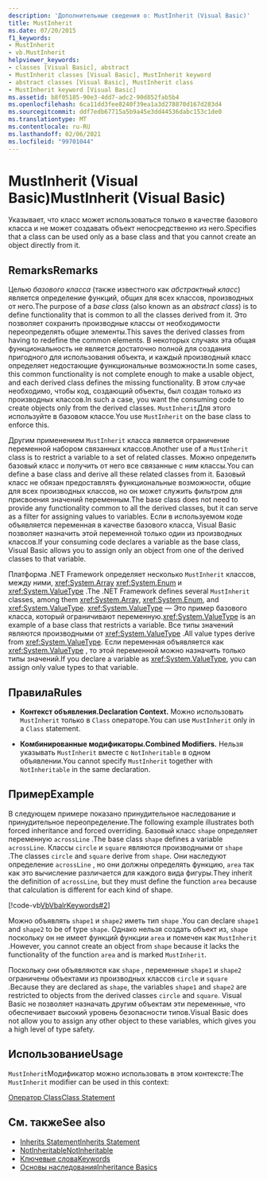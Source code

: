```yaml
---
description: 'Дополнительные сведения о: MustInherit (Visual Basic)'
title: MustInherit
ms.date: 07/20/2015
f1_keywords:
- MustInherit
- vb.MustInherit
helpviewer_keywords:
- classes [Visual Basic], abstract
- MustInherit classes [Visual Basic], MustInherit keyword
- abstract classes [Visual Basic], MustInherit class
- MustInherit keyword [Visual Basic]
ms.assetid: b8f05185-90e3-4dd7-adc2-90d852fab5b4
ms.openlocfilehash: 6ca11dd3fee8240f39ea1a3d278870d167d283d4
ms.sourcegitcommit: ddf7edb67715a5b9a45e3dd44536dabc153c1de0
ms.translationtype: MT
ms.contentlocale: ru-RU
ms.lasthandoff: 02/06/2021
ms.locfileid: "99701044"
---
```

# <a name="mustinherit-visual-basic"></a><span data-ttu-id="87e88-103">MustInherit (Visual Basic)</span><span class="sxs-lookup"><span data-stu-id="87e88-103">MustInherit (Visual Basic)</span></span>

<span data-ttu-id="87e88-104">Указывает, что класс может использоваться только в качестве базового класса и не может создавать объект непосредственно из него.</span><span class="sxs-lookup"><span data-stu-id="87e88-104">Specifies that a class can be used only as a base class and that you cannot create an object directly from it.</span></span>  
  
## <a name="remarks"></a><span data-ttu-id="87e88-105">Remarks</span><span class="sxs-lookup"><span data-stu-id="87e88-105">Remarks</span></span>  

 <span data-ttu-id="87e88-106">Целью *базового класса* (также известного как *абстрактный класс*) является определение функций, общих для всех классов, производных от него.</span><span class="sxs-lookup"><span data-stu-id="87e88-106">The purpose of a *base class* (also known as an *abstract class*) is to define functionality that is common to all the classes derived from it.</span></span> <span data-ttu-id="87e88-107">Это позволяет сохранить производные классы от необходимости переопределять общие элементы.</span><span class="sxs-lookup"><span data-stu-id="87e88-107">This saves the derived classes from having to redefine the common elements.</span></span> <span data-ttu-id="87e88-108">В некоторых случаях эта общая функциональность не является достаточно полной для создания пригодного для использования объекта, и каждый производный класс определяет недостающие функциональные возможности.</span><span class="sxs-lookup"><span data-stu-id="87e88-108">In some cases, this common functionality is not complete enough to make a usable object, and each derived class defines the missing functionality.</span></span> <span data-ttu-id="87e88-109">В этом случае необходимо, чтобы код, создающий объекты, был создан только из производных классов.</span><span class="sxs-lookup"><span data-stu-id="87e88-109">In such a case, you want the consuming code to create objects only from the derived classes.</span></span> <span data-ttu-id="87e88-110">`MustInherit`Для этого используйте в базовом классе.</span><span class="sxs-lookup"><span data-stu-id="87e88-110">You use `MustInherit` on the base class to enforce this.</span></span>  
  
 <span data-ttu-id="87e88-111">Другим применением `MustInherit` класса является ограничение переменной набором связанных классов.</span><span class="sxs-lookup"><span data-stu-id="87e88-111">Another use of a `MustInherit` class is to restrict a variable to a set of related classes.</span></span> <span data-ttu-id="87e88-112">Можно определить базовый класс и получить от него все связанные с ним классы.</span><span class="sxs-lookup"><span data-stu-id="87e88-112">You can define a base class and derive all these related classes from it.</span></span> <span data-ttu-id="87e88-113">Базовый класс не обязан предоставлять функциональные возможности, общие для всех производных классов, но он может служить фильтром для присвоения значений переменным.</span><span class="sxs-lookup"><span data-stu-id="87e88-113">The base class does not need to provide any functionality common to all the derived classes, but it can serve as a filter for assigning values to variables.</span></span> <span data-ttu-id="87e88-114">Если в используемом коде объявляется переменная в качестве базового класса, Visual Basic позволяет назначить этой переменной только один из производных классов.</span><span class="sxs-lookup"><span data-stu-id="87e88-114">If your consuming code declares a variable as the base class, Visual Basic allows you to assign only an object from one of the derived classes to that variable.</span></span>  
  
 <span data-ttu-id="87e88-115">Платформа .NET Framework определяет несколько `MustInherit` классов, между ними, <xref:System.Array> <xref:System.Enum> и <xref:System.ValueType> .</span><span class="sxs-lookup"><span data-stu-id="87e88-115">The .NET Framework defines several `MustInherit` classes, among them <xref:System.Array>, <xref:System.Enum>, and <xref:System.ValueType>.</span></span> <span data-ttu-id="87e88-116"><xref:System.ValueType> — Это пример базового класса, который ограничивают переменную.</span><span class="sxs-lookup"><span data-stu-id="87e88-116"><xref:System.ValueType> is an example of a base class that restricts a variable.</span></span> <span data-ttu-id="87e88-117">Все типы значений являются производными от <xref:System.ValueType> .</span><span class="sxs-lookup"><span data-stu-id="87e88-117">All value types derive from <xref:System.ValueType>.</span></span> <span data-ttu-id="87e88-118">Если переменная объявляется как <xref:System.ValueType> , то этой переменной можно назначить только типы значений.</span><span class="sxs-lookup"><span data-stu-id="87e88-118">If you declare a variable as <xref:System.ValueType>, you can assign only value types to that variable.</span></span>  
  
## <a name="rules"></a><span data-ttu-id="87e88-119">Правила</span><span class="sxs-lookup"><span data-stu-id="87e88-119">Rules</span></span>  
  
- <span data-ttu-id="87e88-120">**Контекст объявления.**</span><span class="sxs-lookup"><span data-stu-id="87e88-120">**Declaration Context.**</span></span> <span data-ttu-id="87e88-121">Можно использовать `MustInherit` только в `Class` операторе.</span><span class="sxs-lookup"><span data-stu-id="87e88-121">You can use `MustInherit` only in a `Class` statement.</span></span>  
  
- <span data-ttu-id="87e88-122">**Комбинированные модификаторы.**</span><span class="sxs-lookup"><span data-stu-id="87e88-122">**Combined Modifiers.**</span></span> <span data-ttu-id="87e88-123">Нельзя указывать `MustInherit` вместе с `NotInheritable` в одном объявлении.</span><span class="sxs-lookup"><span data-stu-id="87e88-123">You cannot specify `MustInherit` together with `NotInheritable` in the same declaration.</span></span>  
  
## <a name="example"></a><span data-ttu-id="87e88-124">Пример</span><span class="sxs-lookup"><span data-stu-id="87e88-124">Example</span></span>  

 <span data-ttu-id="87e88-125">В следующем примере показано принудительное наследование и принудительное переопределение.</span><span class="sxs-lookup"><span data-stu-id="87e88-125">The following example illustrates both forced inheritance and forced overriding.</span></span> <span data-ttu-id="87e88-126">Базовый класс `shape` определяет переменную `acrossLine` .</span><span class="sxs-lookup"><span data-stu-id="87e88-126">The base class `shape` defines a variable `acrossLine`.</span></span> <span data-ttu-id="87e88-127">Классы `circle` и `square` являются производными от `shape` .</span><span class="sxs-lookup"><span data-stu-id="87e88-127">The classes `circle` and `square` derive from `shape`.</span></span> <span data-ttu-id="87e88-128">Они наследуют определение `acrossLine` , но они должны определять функцию, `area` так как это вычисление различается для каждого вида фигуры.</span><span class="sxs-lookup"><span data-stu-id="87e88-128">They inherit the definition of `acrossLine`, but they must define the function `area` because that calculation is different for each kind of shape.</span></span>  
  
 [!code-vb[VbVbalrKeywords#2](~/samples/snippets/visualbasic/VS_Snippets_VBCSharp/VbVbalrKeywords/VB/Class1.vb#2)]  
  
 <span data-ttu-id="87e88-129">Можно объявлять `shape1` и `shape2` иметь тип `shape` .</span><span class="sxs-lookup"><span data-stu-id="87e88-129">You can declare `shape1` and `shape2` to be of type `shape`.</span></span> <span data-ttu-id="87e88-130">Однако нельзя создать объект из, `shape` поскольку он не имеет функций функции `area` и помечен как `MustInherit` .</span><span class="sxs-lookup"><span data-stu-id="87e88-130">However, you cannot create an object from `shape` because it lacks the functionality of the function `area` and is marked `MustInherit`.</span></span>  
  
 <span data-ttu-id="87e88-131">Поскольку они объявляются как `shape` , переменные `shape1` и `shape2` ограничены объектами из производных классов `circle` и `square` .</span><span class="sxs-lookup"><span data-stu-id="87e88-131">Because they are declared as `shape`, the variables `shape1` and `shape2` are restricted to objects from the derived classes `circle` and `square`.</span></span> <span data-ttu-id="87e88-132">Visual Basic не позволяет назначать другим объектам эти переменные, что обеспечивает высокий уровень безопасности типов.</span><span class="sxs-lookup"><span data-stu-id="87e88-132">Visual Basic does not allow you to assign any other object to these variables, which gives you a high level of type safety.</span></span>  
  
## <a name="usage"></a><span data-ttu-id="87e88-133">Использование</span><span class="sxs-lookup"><span data-stu-id="87e88-133">Usage</span></span>  

 <span data-ttu-id="87e88-134">`MustInherit`Модификатор можно использовать в этом контексте:</span><span class="sxs-lookup"><span data-stu-id="87e88-134">The `MustInherit` modifier can be used in this context:</span></span>  
  
 [<span data-ttu-id="87e88-135">Оператор Class</span><span class="sxs-lookup"><span data-stu-id="87e88-135">Class Statement</span></span>](../statements/class-statement.md)  
  
## <a name="see-also"></a><span data-ttu-id="87e88-136">См. также</span><span class="sxs-lookup"><span data-stu-id="87e88-136">See also</span></span>

- [<span data-ttu-id="87e88-137">Inherits Statement</span><span class="sxs-lookup"><span data-stu-id="87e88-137">Inherits Statement</span></span>](../statements/inherits-statement.md)
- [<span data-ttu-id="87e88-138">NotInheritable</span><span class="sxs-lookup"><span data-stu-id="87e88-138">NotInheritable</span></span>](notinheritable.md)
- [<span data-ttu-id="87e88-139">Ключевые слова</span><span class="sxs-lookup"><span data-stu-id="87e88-139">Keywords</span></span>](../keywords/index.md)
- [<span data-ttu-id="87e88-140">Основы наследования</span><span class="sxs-lookup"><span data-stu-id="87e88-140">Inheritance Basics</span></span>](../../programming-guide/language-features/objects-and-classes/inheritance-basics.md)
